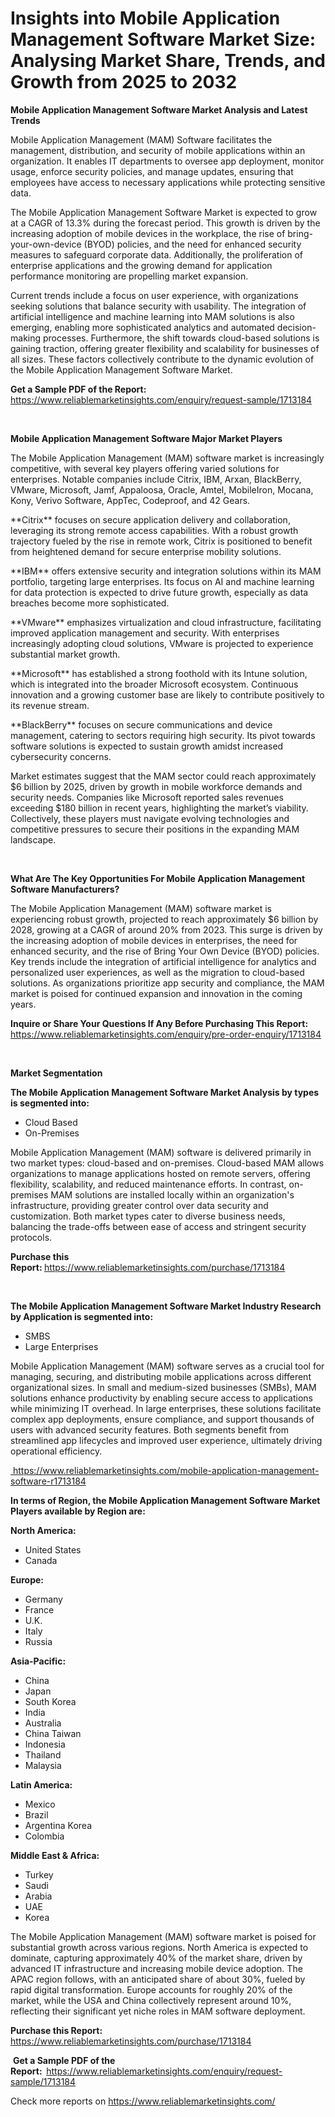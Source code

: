 <p><h1>Insights into Mobile Application Management Software Market Size: Analysing Market Share, Trends, and Growth from 2025 to 2032</h1></p><p><strong>Mobile Application Management Software Market Analysis and Latest Trends</strong></p>
<p><p>Mobile Application Management (MAM) Software facilitates the management, distribution, and security of mobile applications within an organization. It enables IT departments to oversee app deployment, monitor usage, enforce security policies, and manage updates, ensuring that employees have access to necessary applications while protecting sensitive data. </p><p>The Mobile Application Management Software Market is expected to grow at a CAGR of 13.3% during the forecast period. This growth is driven by the increasing adoption of mobile devices in the workplace, the rise of bring-your-own-device (BYOD) policies, and the need for enhanced security measures to safeguard corporate data. Additionally, the proliferation of enterprise applications and the growing demand for application performance monitoring are propelling market expansion. </p><p>Current trends include a focus on user experience, with organizations seeking solutions that balance security with usability. The integration of artificial intelligence and machine learning into MAM solutions is also emerging, enabling more sophisticated analytics and automated decision-making processes. Furthermore, the shift towards cloud-based solutions is gaining traction, offering greater flexibility and scalability for businesses of all sizes. These factors collectively contribute to the dynamic evolution of the Mobile Application Management Software Market.</p></p>
<p><strong>Get a Sample PDF of the Report:&nbsp;</strong> <a href="https://www.reliablemarketinsights.com/enquiry/request-sample/1713184?utm_campaign=2012&utm_medium=2&utm_source=Github&utm_content=ia&utm_term=11012025&utm_id=mobile-application-management-software">https://www.reliablemarketinsights.com/enquiry/request-sample/1713184</a></p>
<p>&nbsp;</p>
<p><strong>Mobile Application Management Software Major Market Players</strong></p>
<p><p>The Mobile Application Management (MAM) software market is increasingly competitive, with several key players offering varied solutions for enterprises. Notable companies include Citrix, IBM, Arxan, BlackBerry, VMware, Microsoft, Jamf, Appaloosa, Oracle, Amtel, MobileIron, Mocana, Kony, Verivo Software, AppTec, Codeproof, and 42 Gears.</p><p>**Citrix** focuses on secure application delivery and collaboration, leveraging its strong remote access capabilities. With a robust growth trajectory fueled by the rise in remote work, Citrix is positioned to benefit from heightened demand for secure enterprise mobility solutions.</p><p>**IBM** offers extensive security and integration solutions within its MAM portfolio, targeting large enterprises. Its focus on AI and machine learning for data protection is expected to drive future growth, especially as data breaches become more sophisticated.</p><p>**VMware** emphasizes virtualization and cloud infrastructure, facilitating improved application management and security. With enterprises increasingly adopting cloud solutions, VMware is projected to experience substantial market growth.</p><p>**Microsoft** has established a strong foothold with its Intune solution, which is integrated into the broader Microsoft ecosystem. Continuous innovation and a growing customer base are likely to contribute positively to its revenue stream.</p><p>**BlackBerry** focuses on secure communications and device management, catering to sectors requiring high security. Its pivot towards software solutions is expected to sustain growth amidst increased cybersecurity concerns.</p><p>Market estimates suggest that the MAM sector could reach approximately $6 billion by 2025, driven by growth in mobile workforce demands and security needs. Companies like Microsoft reported sales revenues exceeding $180 billion in recent years, highlighting the market’s viability. Collectively, these players must navigate evolving technologies and competitive pressures to secure their positions in the expanding MAM landscape.</p></p>
<p>&nbsp;</p>
<p><strong>What Are The Key Opportunities For Mobile Application Management Software Manufacturers?</strong></p>
<p><p>The Mobile Application Management (MAM) software market is experiencing robust growth, projected to reach approximately $6 billion by 2028, growing at a CAGR of around 20% from 2023. This surge is driven by the increasing adoption of mobile devices in enterprises, the need for enhanced security, and the rise of Bring Your Own Device (BYOD) policies. Key trends include the integration of artificial intelligence for analytics and personalized user experiences, as well as the migration to cloud-based solutions. As organizations prioritize app security and compliance, the MAM market is poised for continued expansion and innovation in the coming years.</p></p>
<p><strong>Inquire or Share Your Questions If Any Before Purchasing This Report:</strong> <a href="https://www.reliablemarketinsights.com/enquiry/pre-order-enquiry/1713184?utm_campaign=2012&utm_medium=2&utm_source=Github&utm_content=ia&utm_term=11012025&utm_id=mobile-application-management-software">https://www.reliablemarketinsights.com/enquiry/pre-order-enquiry/1713184</a></p>
<p>&nbsp;</p>
<p><strong>Market Segmentation</strong></p>
<p><strong>The Mobile Application Management Software Market Analysis by types is segmented into:</strong></p>
<p><ul><li>Cloud Based</li><li>On-Premises</li></ul></p>
<p><p>Mobile Application Management (MAM) software is delivered primarily in two market types: cloud-based and on-premises. Cloud-based MAM allows organizations to manage applications hosted on remote servers, offering flexibility, scalability, and reduced maintenance efforts. In contrast, on-premises MAM solutions are installed locally within an organization's infrastructure, providing greater control over data security and customization. Both market types cater to diverse business needs, balancing the trade-offs between ease of access and stringent security protocols.</p></p>
<p><strong>Purchase this Report:&nbsp;</strong><a href="https://www.reliablemarketinsights.com/purchase/1713184?utm_campaign=2012&utm_medium=2&utm_source=Github&utm_content=ia&utm_term=11012025&utm_id=mobile-application-management-software">https://www.reliablemarketinsights.com/purchase/1713184</a></p>
<p>&nbsp;</p>
<p><strong>The Mobile Application Management Software Market Industry Research by Application is segmented into:</strong></p>
<p><ul><li>SMBS</li><li>Large Enterprises</li></ul></p>
<p><p>Mobile Application Management (MAM) software serves as a crucial tool for managing, securing, and distributing mobile applications across different organizational sizes. In small and medium-sized businesses (SMBs), MAM solutions enhance productivity by enabling secure access to applications while minimizing IT overhead. In large enterprises, these solutions facilitate complex app deployments, ensure compliance, and support thousands of users with advanced security features. Both segments benefit from streamlined app lifecycles and improved user experience, ultimately driving operational efficiency.</p></p>
<p><a href="https://www.reliablemarketinsights.com/mobile-application-management-software-r1713184?utm_campaign=2012&utm_medium=2&utm_source=Github&utm_content=ia&utm_term=11012025&utm_id=mobile-application-management-software">&nbsp;https://www.reliablemarketinsights.com/mobile-application-management-software-r1713184</a></p>
<p><strong>In terms of Region, the Mobile Application Management Software Market Players available by Region are:</strong></p>
<p>
    <p> <strong> North America: </strong>
        <ul>
            <li>United States</li>
            <li>Canada</li>
        </ul>
        </p> 
    <p> <strong> Europe: </strong>
        <ul>
            <li>Germany</li>
            <li>France</li>
            <li>U.K.</li>
            <li>Italy</li>
            <li>Russia</li>
        </ul>
        </p> 
    <p> <strong> Asia-Pacific: </strong>
        <ul>
            <li>China</li>
            <li>Japan</li>
            <li>South Korea</li>
            <li>India</li>
            <li>Australia</li>
            <li>China Taiwan</li>
            <li>Indonesia</li>
            <li>Thailand</li>
            <li>Malaysia</li>
        </ul>
        </p> 
    <p> <strong> Latin America: </strong>
        <ul>
            <li>Mexico</li>
            <li>Brazil</li>
            <li>Argentina Korea</li>
            <li>Colombia</li>
        </ul>
        </p> 
    <p> <strong> Middle East & Africa: </strong>
        <ul>
            <li>Turkey</li>
            <li>Saudi</li>
            <li>Arabia</li>
            <li>UAE</li>
            <li>Korea</li>
        </ul>
    </p>
    </p>
<p><p>The Mobile Application Management (MAM) software market is poised for substantial growth across various regions. North America is expected to dominate, capturing approximately 40% of the market share, driven by advanced IT infrastructure and increasing mobile device adoption. The APAC region follows, with an anticipated share of about 30%, fueled by rapid digital transformation. Europe accounts for roughly 20% of the market, while the USA and China collectively represent around 10%, reflecting their significant yet niche roles in MAM software deployment.</p></p>
<p><strong>Purchase this Report: </strong><a href="https://www.reliablemarketinsights.com/purchase/1713184?utm_campaign=2012&utm_medium=2&utm_source=Github&utm_content=ia&utm_term=11012025&utm_id=mobile-application-management-software">https://www.reliablemarketinsights.com/purchase/1713184</a></p>
<p>&nbsp;<strong>Get a Sample PDF of the Report:&nbsp;&nbsp;</strong><a href="https://www.reliablemarketinsights.com/enquiry/request-sample/1713184?utm_campaign=2012&utm_medium=2&utm_source=Github&utm_content=ia&utm_term=11012025&utm_id=mobile-application-management-software">https://www.reliablemarketinsights.com/enquiry/request-sample/1713184</a></p>
<p><strong></strong></p>
<p>Check more reports on <a href="https://www.reliablemarketinsights.com/?utm_campaign=2012&utm_medium=2&utm_source=Github&utm_content=ia&utm_term=11012025&utm_id=mobile-application-management-software">https://www.reliablemarketinsights.com/</a></p>